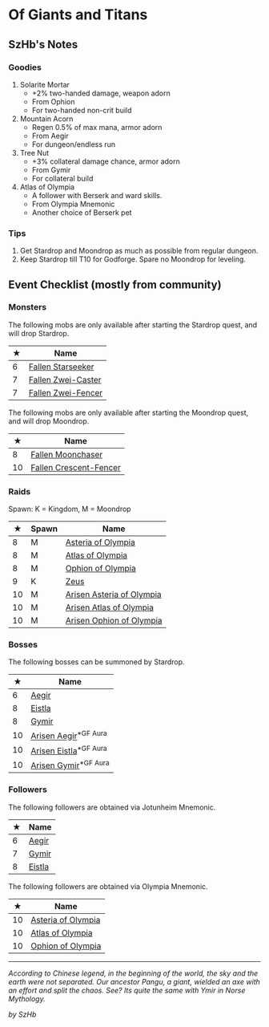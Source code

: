 # Of Giants and Titans

## SzHb's Notes

### Goodies

1. Solarite Mortar
   - +2% two-handed damage, weapon adorn
   - From Ophion
   - For two-handed non-crit build
2. Mountain Acorn
   - Regen 0.5% of max mana, armor adorn
   - From Aegir
   - For dungeon/endless run
3. Tree Nut
   - +3% collateral damage chance, armor adorn
   - From Gymir
   - For collateral build
4. Atlas of Olympia
   - A follower with Berserk and ward skills.
   - From Olympia Mnemonic
   - Another choice of Berserk pet

### Tips

1. Get Stardrop and Moondrop as much as possible from regular dungeon.
2. Keep Stardrop till T10 for Godforge. Spare no Moondrop for leveling.

## Event Checklist (mostly from community)

### Monsters

The following mobs are only available after starting the Stardrop quest, and will drop Stardrop.

|★|Name|
|-|-|
|6|[Fallen Starseeker](https://codex.fqegg.top/#/codex/monsters/fallen-starseeker/)|
|7|[Fallen Zwei-Caster](https://codex.fqegg.top/#/codex/monsters/fallen-zwei-caster/)|
|7|[Fallen Zwei-Fencer](https://codex.fqegg.top/#/codex/monsters/fallen-zwei-fencer/)|

The following mobs are only available after starting the Moondrop quest, and will drop Moondrop.

|★|Name|
|-|-|
|8|[Fallen Moonchaser](https://codex.fqegg.top/#/codex/monsters/fallen-moonchaser/)|
|10|[Fallen Crescent-Fencer](https://codex.fqegg.top/#/codex/monsters/fallen-crescent-fencer/)|

### Raids

Spawn: K = Kingdom, M = Moondrop

|★|Spawn|Name|
|-|-|-|
|8|M|[Asteria of Olympia](https://codex.fqegg.top/#/codex/raids/asteria-of-olympia/)|
|8|M|[Atlas of Olympia](https://codex.fqegg.top/#/codex/raids/atlas-of-olympia/)|
|8|M|[Ophion of Olympia](https://codex.fqegg.top/#/codex/raids/ophion-of-olympia/)|
|9|K|[Zeus](https://codex.fqegg.top/#/codex/raids/zeus/)|
|10|M|[Arisen Asteria of Olympia](https://codex.fqegg.top/#/codex/raids/arisen-asteria-of-olympia/)|
|10|M|[Arisen Atlas of Olympia](https://codex.fqegg.top/#/codex/raids/arisen-atlas-of-olympia/)|
|10|M|[Arisen Ophion of Olympia](https://codex.fqegg.top/#/codex/raids/arisen-ophion-of-olympia/)|

### Bosses

The following bosses can be summoned by Stardrop.

|★|Name|
|-|-|
|6|[Aegir](https://codex.fqegg.top/#/codex/bosses/aegir/)|
|8|[Eistla](https://codex.fqegg.top/#/codex/bosses/eistla/)|
|8|[Gymir](https://codex.fqegg.top/#/codex/bosses/gymir/)|
|10|[Arisen Aegir](https://codex.fqegg.top/#/codex/bosses/arisen-aegir/)<sup>*GF Aura</sup>|
|10|[Arisen Eistla](https://codex.fqegg.top/#/codex/bosses/arisen-eistla/)<sup>*GF Aura</sup>|
|10|[Arisen Gymir](https://codex.fqegg.top/#/codex/bosses/arisen-gymir/)<sup>*GF Aura</sup>|

### Followers

The following followers are obtained via Jotunheim Mnemonic.

|★|Name|
|-|-|
|6|[Aegir](https://codex.fqegg.top/#/codex/followers/aegir/)|
|7|[Gymir](https://codex.fqegg.top/#/codex/followers/gymir/)|
|8|[Eistla](https://codex.fqegg.top/#/codex/followers/eistla/)|

The following followers are obtained via Olympia Mnemonic.

|★|Name|
|-|-|
|10|[Asteria of Olympia](https://codex.fqegg.top/#/codex/followers/asteria-of-olympia/)|
|10|[Atlas of Olympia](https://codex.fqegg.top/#/codex/followers/atlas-of-olympia/)|
|10|[Ophion of Olympia](https://codex.fqegg.top/#/codex/followers/ophion-of-olympia/)|

---

*According to Chinese legend, in the beginning of the world, the sky and the earth were not separated. Our ancestor Pangu, a giant, wielded an axe with an effort and split the chaos. See? Its quite the same with Ymir in Norse Mythology.*

*by SzHb*